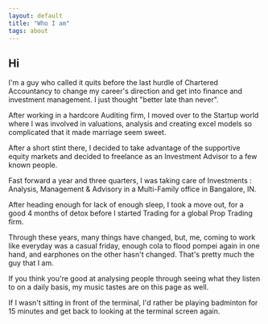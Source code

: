 ```yaml
---
layout: default
title: "Who I am"
tags: about
---
```


## Hi

I'm a guy who called it quits before the last hurdle of Chartered Accountancy to change my career's direction and get into finance and investment management. I just thought "better late than never".

After working in a hardcore Auditing firm, I moved over to the Startup world where I was involved in valuations, analysis and creating excel models so complicated that it made marriage seem sweet.

After a short stint there, I decided to take advantage of the supportive equity markets and decided to freelance as an Investment Advisor to a few known people.

Fast forward a year and three quarters, I was taking care of Investments : Analysis, Management & Advisory in a Multi-Family office in Bangalore, IN.

After heading enough for lack of enough sleep, I took a move out, for a good 4 months of detox before I started Trading for a global Prop Trading firm.

Through these years, many things have changed, but, me, coming to work like everyday was a casual friday, enough cola to flood pompei again in one hand, and earphones on the other hasn't changed. That's pretty much the guy that I am.

If you think you're good at analysing people through seeing what they listen to on a daily basis, my music tastes are on this page as well.

If I wasn't sitting in front of the terminal, I'd rather be playing badminton for 15 minutes and get back to looking at the terminal screen again.